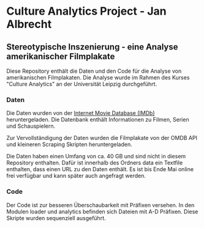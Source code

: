 # Culture Analytics Project - Jan Albrecht
## Stereotypische Inszenierung - eine Analyse amerikanischer Filmplakate

Diese Repository enthält die Daten und den Code für die Analyse von amerikanischen Filmplakaten. Die Analyse wurde im Rahmen des Kurses "Culture Analytics" an der Universität Leipzig durchgeführt.

### Daten

Die Daten wurden von der [Internet Movie Database (IMDb)](https://www.imdb.com/) heruntergeladen. Die Datenbank enthält Informationen zu Filmen, Serien und Schauspielern. 

Zur Vervollständigung der Daten wurden die Filmplakate von der OMDB API und kleineren Scraping Skripten heruntergeladen.

Die Daten haben einen Umfang von ca. 40 GB und sind nicht in diesem Repository enthalten. Dafür ist innerhalb des Ordners data ein Textfile enthalten, dass einen URL zu den Daten enthält. Es ist bis Ende Mai online frei verfügbar und kann später auch angefragt werden.

### Code

Der Code ist zur besseren Überschaubarkeit mit Präfixen versehen. 
In den Modulen loader und analytics befinden sich Dateien mit A-D Präfixen. Diese Skripte wurden sequenziell ausgeführt. 

